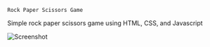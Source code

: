 `Rock Paper Scissors Game`

Simple rock paper scissors game using HTML, CSS, and Javascript

![Screenshot]([https://github.com/numi8462/RockPaperScissors/images/preview.png?raw=true)

